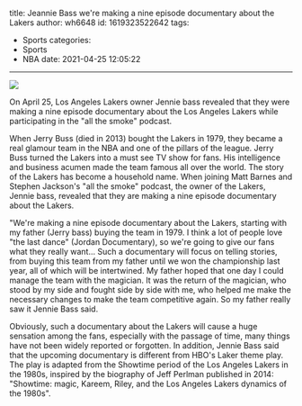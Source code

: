 title: Jeannie Bass  we're making a nine episode documentary about the Lakers
author: wh6648
id: 1619323522642
tags: 
- Sports
categories: 
- Sports
- NBA
date: 2021-04-25 12:05:22
---
![](https://p2.itc.cn/q_70/images01/20210425/9b83f25227064cd5a3ba8f9785d6a554.jpeg)


On April 25, Los Angeles Lakers owner Jennie bass revealed that they were making a nine episode documentary about the Los Angeles Lakers while participating in the "all the smoke" podcast.

When Jerry Buss (died in 2013) bought the Lakers in 1979, they became a real glamour team in the NBA and one of the pillars of the league. Jerry Buss turned the Lakers into a must see TV show for fans. His intelligence and business acumen made the team famous all over the world. The story of the Lakers has become a household name. When joining Matt Barnes and Stephen Jackson's "all the smoke" podcast, the owner of the Lakers, Jennie bass, revealed that they are making a nine episode documentary about the Lakers.

"We're making a nine episode documentary about the Lakers, starting with my father (Jerry bass) buying the team in 1979. I think a lot of people love "the last dance" (Jordan Documentary), so we're going to give our fans what they really want... Such a documentary will focus on telling stories, from buying this team from my father until we won the championship last year, all of which will be intertwined. My father hoped that one day I could manage the team with the magician. It was the return of the magician, who stood by my side and fought side by side with me, who helped me make the necessary changes to make the team competitive again. So my father really saw it Jennie Bass said.

Obviously, such a documentary about the Lakers will cause a huge sensation among the fans, especially with the passage of time, many things have not been widely reported or forgotten. In addition, Jennie Bass said that the upcoming documentary is different from HBO's Laker theme play. The play is adapted from the Showtime period of the Los Angeles Lakers in the 1980s, inspired by the biography of Jeff Perlman published in 2014: "Showtime: magic, Kareem, Riley, and the Los Angeles Lakers dynamics of the 1980s".

